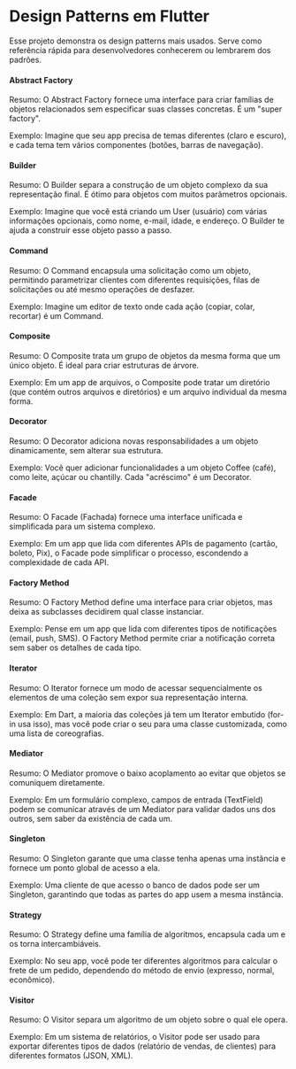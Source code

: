 # Design Patterns em Flutter

Esse projeto demonstra os design patterns mais usados.
Serve como referência rápida para desenvolvedores conhecerem ou lembrarem dos padrões.

#### Abstract Factory

Resumo: O Abstract Factory fornece uma interface para criar famílias de objetos relacionados sem 
especificar suas classes concretas. É um "super factory".

Exemplo: Imagine que seu app precisa de temas diferentes (claro e escuro), e cada tema tem vários 
componentes (botões, barras de navegação).

#### Builder

Resumo: O Builder separa a construção de um objeto complexo da sua representação final. 
É ótimo para objetos com muitos parâmetros opcionais.

Exemplo: Imagine que você está criando um User (usuário) com várias informações opcionais, 
como nome, e-mail, idade, e endereço. O Builder te ajuda a construir esse objeto passo a passo.

#### Command

Resumo: O Command encapsula uma solicitação como um objeto, permitindo parametrizar clientes 
com diferentes requisições, filas de solicitações ou até mesmo operações de desfazer.

Exemplo: Imagine um editor de texto onde cada ação (copiar, colar, recortar) é um Command.

#### Composite 

Resumo: O Composite trata um grupo de objetos da mesma forma que um único objeto. É ideal para criar
estruturas de árvore.

Exemplo: Em um app de arquivos, o Composite pode tratar um diretório (que contém outros arquivos e 
diretórios) e um arquivo individual da mesma forma.

#### Decorator

Resumo: O Decorator adiciona novas responsabilidades a um objeto dinamicamente, sem alterar sua estrutura.

Exemplo: Você quer adicionar funcionalidades a um objeto Coffee (café), como leite, açúcar ou 
chantilly. Cada "acréscimo" é um Decorator.

#### Facade

Resumo: O Facade (Fachada) fornece uma interface unificada e simplificada para um sistema complexo.

Exemplo: Em um app que lida com diferentes APIs de pagamento (cartão, boleto, Pix), o Facade pode 
simplificar o processo, escondendo a complexidade de cada API.

#### Factory Method

Resumo: O Factory Method define uma interface para criar objetos, mas deixa as subclasses decidirem 
qual classe instanciar.

Exemplo: Pense em um app que lida com diferentes tipos de notificações (email, push, SMS). 
O Factory Method permite criar a notificação correta sem saber os detalhes de cada tipo.

#### Iterator

Resumo: O Iterator fornece um modo de acessar sequencialmente os elementos de uma coleção sem expor 
sua representação interna.

Exemplo: Em Dart, a maioria das coleções já tem um Iterator embutido (for-in usa isso), mas você 
pode criar o seu para uma classe customizada, como uma lista de coreografias.

#### Mediator

Resumo: O Mediator promove o baixo acoplamento ao evitar que objetos se comuniquem diretamente.

Exemplo: Em um formulário complexo, campos de entrada (TextField) podem se comunicar através de um 
Mediator para validar dados uns dos outros, sem saber da existência de cada um.

#### Singleton

Resumo: O Singleton garante que uma classe tenha apenas uma instância e fornece um ponto global de
acesso a ela.

Exemplo: Uma cliente de que acesso o banco de dados pode ser um Singleton,
garantindo que todas as partes do app usem a mesma instância.

#### Strategy

Resumo: O Strategy define uma família de algoritmos, encapsula cada um e os torna intercambiáveis.

Exemplo: No seu app, você pode ter diferentes algoritmos para calcular o frete de um pedido, 
dependendo do método de envio (expresso, normal, econômico).

#### Visitor

Resumo: O Visitor separa um algoritmo de um objeto sobre o qual ele opera.

Exemplo: Em um sistema de relatórios, o Visitor pode ser usado para exportar diferentes tipos de 
dados (relatório de vendas, de clientes) para diferentes formatos (JSON, XML).